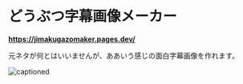 # どうぶつ字幕画像メーカー

**https://jimakugazomaker.pages.dev/**

元ネタが何とはいいませんが、ああいう感じの面白字幕画像を作れます。

![captioned](https://jimakugazomaker.pages.dev/captioned.jpg)
